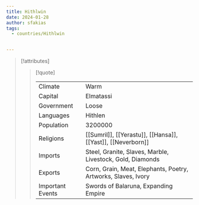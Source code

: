 ```yaml
---
title: Hithlwin
date: 2024-01-28
author: sfakias
tags:
  - countries/Hithlwin


---
```

> [!attributes]
> 
> > [!quote]
> >
> > | | |
> > | --- | --- |
> > | Climate | Warm |
> > | Capital | Elmatassi |
> > | Government | Loose |
> > | Languages | Hithlen |
> > | Population | 3200000 |
> > | Religions | [[Sumril]], [[Yerastu]], [[Hansa]], [[Yast]], [[Neverborn]] |
> > | Imports | Steel, Granite, Slaves, Marble, Livestock, Gold, Diamonds |
> > | Exports | Corn, Grain, Meat, Elephants, Poetry, Artworks, Slaves, Ivory |
> > | Important Events | Swords of Balaruna, Expanding Empire |
